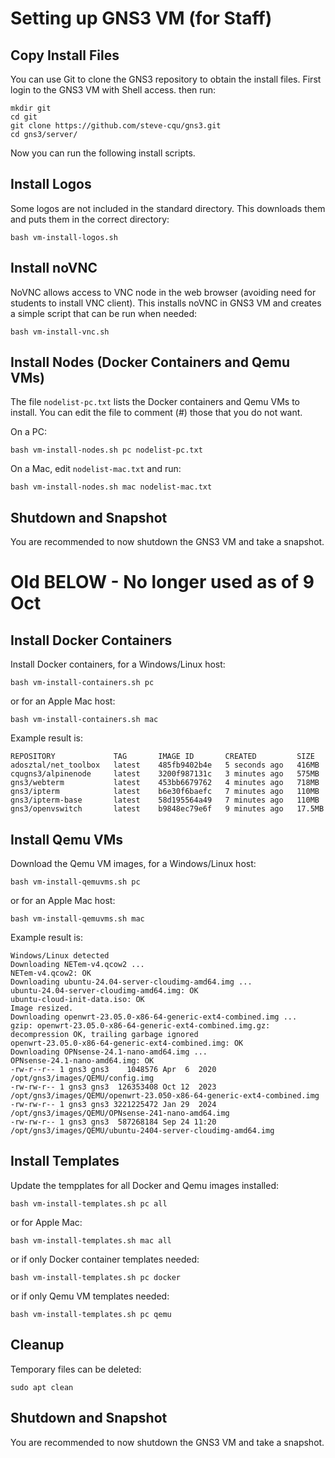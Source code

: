 # Setting up GNS3 VM (for Staff)

## Copy Install Files

You can use Git to clone the GNS3 repository to obtain the install files. First login to the GNS3 VM with Shell access. then run:

```
mkdir git
cd git
git clone https://github.com/steve-cqu/gns3.git
cd gns3/server/
```

Now you can run the following install scripts.

## Install Logos

Some logos are not included in the standard directory. This downloads them and puts them in the correct directory:

```
bash vm-install-logos.sh
```


## Install noVNC

NoVNC allows access to VNC node in the web browser (avoiding need for students to install VNC client). This installs noVNC in GNS3 VM and creates a simple script that can be run when needed:

```
bash vm-install-vnc.sh
```

## Install Nodes (Docker Containers and Qemu VMs)

The file ``nodelist-pc.txt`` lists the Docker containers and Qemu VMs to install. You can edit the file to comment (#) those that you do not want. 

On a PC:
```
bash vm-install-nodes.sh pc nodelist-pc.txt
```

On a Mac, edit ``nodelist-mac.txt`` and run:
```
bash vm-install-nodes.sh mac nodelist-mac.txt
```
## Shutdown and Snapshot

You are recommended to now shutdown the GNS3 VM and take a snapshot.

# Old BELOW - No longer used as of 9 Oct


## Install Docker Containers

Install Docker containers, for a Windows/Linux host:

```
bash vm-install-containers.sh pc
```

or for an Apple Mac host:

```
bash vm-install-containers.sh mac
```

Example result is:
```
REPOSITORY             TAG       IMAGE ID       CREATED         SIZE
adosztal/net_toolbox   latest    485fb9402b4e   5 seconds ago   416MB
cqugns3/alpinenode     latest    3200f987131c   3 minutes ago   575MB
gns3/webterm           latest    453bb6679762   4 minutes ago   718MB
gns3/ipterm            latest    b6e30f6baefc   7 minutes ago   110MB
gns3/ipterm-base       latest    58d195564a49   7 minutes ago   110MB
gns3/openvswitch       latest    b9848ec79e6f   9 minutes ago   17.5MB
```


## Install Qemu VMs

Download the Qemu VM images, for a Windows/Linux host:

```
bash vm-install-qemuvms.sh pc
```

or for an Apple Mac host:

```
bash vm-install-qemuvms.sh mac
```

Example result is:
```
Windows/Linux detected
Downloading NETem-v4.qcow2 ...
NETem-v4.qcow2: OK
Downloading ubuntu-24.04-server-cloudimg-amd64.img ...
ubuntu-24.04-server-cloudimg-amd64.img: OK
ubuntu-cloud-init-data.iso: OK
Image resized.
Downloading openwrt-23.05.0-x86-64-generic-ext4-combined.img ...
gzip: openwrt-23.05.0-x86-64-generic-ext4-combined.img.gz: decompression OK, trailing garbage ignored
openwrt-23.05.0-x86-64-generic-ext4-combined.img: OK
Downloading OPNsense-24.1-nano-amd64.img ...
OPNsense-24.1-nano-amd64.img: OK
-rw-r--r-- 1 gns3 gns3    1048576 Apr  6  2020 /opt/gns3/images/QEMU/config.img
-rw-rw-r-- 1 gns3 gns3  126353408 Oct 12  2023 /opt/gns3/images/QEMU/openwrt-23.050-x86-64-generic-ext4-combined.img
-rw-rw-r-- 1 gns3 gns3 3221225472 Jan 29  2024 /opt/gns3/images/QEMU/OPNsense-241-nano-amd64.img
-rw-rw-r-- 1 gns3 gns3  587268184 Sep 24 11:20 /opt/gns3/images/QEMU/ubuntu-2404-server-cloudimg-amd64.img
```

## Install Templates

Update the tempplates for all Docker and Qemu images installed:

```
bash vm-install-templates.sh pc all
```

or for Apple Mac:

```
bash vm-install-templates.sh mac all
```


or if only Docker container templates needed:

```
bash vm-install-templates.sh pc docker
```

or if only Qemu VM templates needed:

```
bash vm-install-templates.sh pc qemu
```

## Cleanup

Temporary files can be deleted:
```
sudo apt clean
```

## Shutdown and Snapshot

You are recommended to now shutdown the GNS3 VM and take a snapshot.